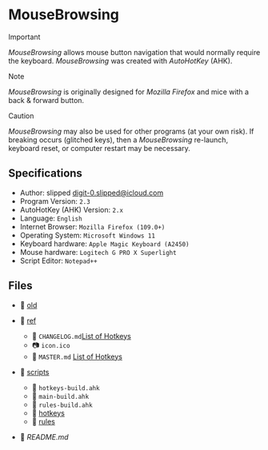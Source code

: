 # MouseBrowsing


> [!IMPORTANT]
> _MouseBrowsing_ allows mouse button navigation that would normally require the keyboard. _MouseBrowsing_ was created with _AutoHotKey_ (AHK).

> [!NOTE]
> _MouseBrowsing_ is originally designed for _Mozilla Firefox_ and mice with a back & forward button.

> [!CAUTION]
> _MouseBrowsing_ may also be used for other programs (at your own risk). If breaking occurs (glitched keys), then a _MouseBrowsing_ re-launch, keyboard reset, or computer restart may be necessary.

## Specifications

- Author: slipped <digit-0.slipped@icloud.com>
- Program Version: `2.3`
- AutoHotKey (AHK) Version: `2.x`
- Language: `English`
- Internet Browser: `Mozilla Firefox (109.0+)`
- Operating System: `Microsoft Windows 11`
- Keyboard hardware: `Apple Magic Keyboard (A2450)`
- Mouse hardware: `Logitech G PRO X Superlight`
- Script Editor: `Notepad++`

## Files

- :file_folder: [old](old) 

- :file_folder: [ref](ref)
	- :memo: `CHANGELOG.md`[List of Hotkeys](ref/CHANGELOG.md)
	- :camera: `icon.ico` []()
	- :key: `MASTER.md` [List of Hotkeys](ref/MASTER.md)

- :file_folder: [scripts](scripts)
	- :memo: `hotkeys-build.ahk` []()
	- :memo: `main-build.ahk` []()
	- :memo: `rules-build.ahk` []()
	- :file_folder: [hotkeys]()
	- :file_folder: [rules]()

- :memo: _README.md_ []()
